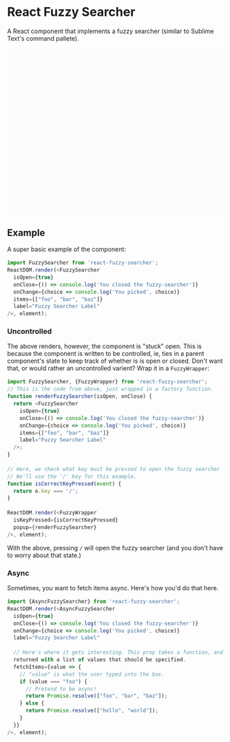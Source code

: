 # React Fuzzy Searcher
 A React component that implements a fuzzy searcher (similar to Sublime Text's command pallete).

![Here's what it looks like!](assets/example.gif)

## Example
A super basic example of the component:

```javascript
import FuzzySearcher from 'react-fuzzy-searcher';
ReactDOM.render(<FuzzySearcher
  isOpen={true}
  onClose={() => console.log('You closed the fuzzy-searcher')}
  onChange={choice => console.log('You picked', choice)}
  items={["foo", "bar", "baz"]}
  label="Fuzzy Searcher Label"
/>, element);
```

### Uncontrolled

The above renders, however, the component is "stuck" open. This is because the component is written
to be controlled, ie, ties in a parent component's state to keep track of whether is is open or
closed. Don't want that, or would rather an uncontrolled varient? Wrap it in a `FuzzyWrapper`:

```javascript
import FuzzySearcher, {FuzzyWrapper} from 'react-fuzzy-searcher';
// This is the code from above, just wrapped in a factory function.
function renderFuzzySearcher(isOpen, onClose) {
  return <FuzzySearcher
    isOpen={true}
    onClose={() => console.log('You closed the fuzzy-searcher')}
    onChange={choice => console.log('You picked', choice)}
    items={["foo", "bar", "baz"]}
    label="Fuzzy Searcher Label"
  />;
}

// Here, we check what key must be pressed to open the fuzzy searcher
// We'll use the '/' key for this example.
function isCorrectKeyPressed(event) {
  return e.key === '/';
}

ReactDOM.render(<FuzzyWrapper
  isKeyPressed={isCorrectKeyPressed}
  popup={renderFuzzySearcher}
/>, element);
```

With the above, pressing `/` will open the fuzzy searcher (and you don't have to worry about that
state.)

### Async
Sometimes, you want to fetch items async. Here's how you'd do that here.

```javascript
import {AsyncFuzzySearcher} from 'react-fuzzy-searcher';
ReactDOM.render(<AsyncFuzzySearcher
  isOpen={true}
  onClose={() => console.log('You closed the fuzzy-searcher')}
  onChange={choice => console.log('You picked', choice)}
  label="Fuzzy Searcher Label"

  // Here's where it gets interesting. This prop takes a function, and expects a promise to be
  returned with a list of values that should be specified.
  fetchItems={value => {
    // "value" is what the user typed into the box.
    if (value === "foo") {
      // Pretend to be async!
      return Promise.resolve(["foo", "bar", "baz"]);
    } else {
      return Promise.resolve(["hello", "world"]);
    }
  }}
/>, element);
```

